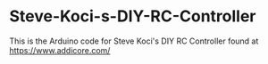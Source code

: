 # Steve-Koci-s-DIY-RC-Controller


This is the Arduino code for Steve Koci's DIY RC Controller found at https://www.addicore.com/
